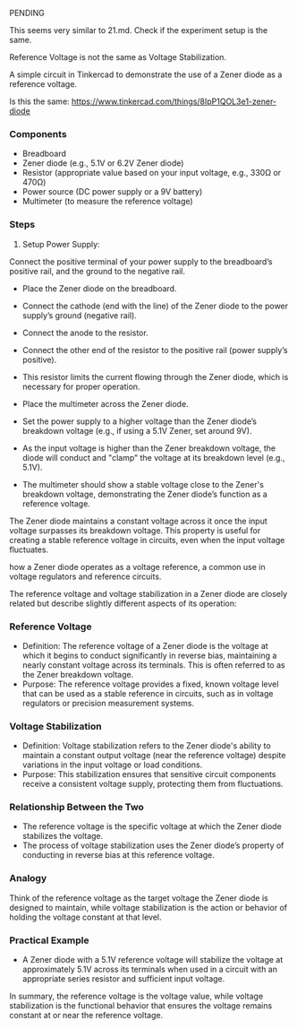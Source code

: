 PENDING

This seems very similar to 21.md. Check if the experiment setup is the same.

Reference Voltage is not the same as Voltage Stabilization.

A simple circuit in Tinkercad to demonstrate the use of a Zener diode as a reference voltage.

Is this the same: https://www.tinkercad.com/things/8IpP1QOL3e1-zener-diode

### Components

- Breadboard
- Zener diode (e.g., 5.1V or 6.2V Zener diode)
- Resistor (appropriate value based on your input voltage, e.g., 330Ω or 470Ω)
- Power source (DC power supply or a 9V battery)
- Multimeter (to measure the reference voltage)

### Steps

1. Setup Power Supply:

Connect the positive terminal of your power supply to the breadboard’s positive rail, and the ground to the negative rail.

   - Place the Zener diode on the breadboard.
   - Connect the cathode (end with the line) of the Zener diode to the power supply’s ground (negative rail).
   - Connect the anode to the resistor.
   - Connect the other end of the resistor to the positive rail (power supply’s positive).
   - This resistor limits the current flowing through the Zener diode, which is necessary for proper operation.
   - Place the multimeter across the Zener diode.
   - Set the power supply to a higher voltage than the Zener diode’s breakdown voltage (e.g., if using a 5.1V Zener, set around 9V).

   - As the input voltage is higher than the Zener breakdown voltage, the diode will conduct and "clamp" the voltage at its breakdown level (e.g., 5.1V).
   - The multimeter should show a stable voltage close to the Zener's breakdown voltage, demonstrating the Zener diode’s function as a reference voltage.

The Zener diode maintains a constant voltage across it once the input voltage surpasses its breakdown voltage. This property is useful for creating a stable reference voltage in circuits, even when the input voltage fluctuates.

how a Zener diode operates as a voltage reference, a common use in voltage regulators and reference circuits.

The reference voltage and voltage stabilization in a Zener diode are closely related but describe slightly different aspects of its operation:

### Reference Voltage
- Definition: The reference voltage of a Zener diode is the voltage at which it begins to conduct significantly in reverse bias, maintaining a nearly constant voltage across its terminals. This is often referred to as the Zener breakdown voltage.
- Purpose: The reference voltage provides a fixed, known voltage level that can be used as a stable reference in circuits, such as in voltage regulators or precision measurement systems.

### Voltage Stabilization
- Definition: Voltage stabilization refers to the Zener diode's ability to maintain a constant output voltage (near the reference voltage) despite variations in the input voltage or load conditions.
- Purpose: This stabilization ensures that sensitive circuit components receive a consistent voltage supply, protecting them from fluctuations.

### Relationship Between the Two
- The reference voltage is the specific voltage at which the Zener diode stabilizes the voltage.
- The process of voltage stabilization uses the Zener diode’s property of conducting in reverse bias at this reference voltage.

### Analogy
Think of the reference voltage as the target voltage the Zener diode is designed to maintain, while voltage stabilization is the action or behavior of holding the voltage constant at that level.

### Practical Example
- A Zener diode with a 5.1V reference voltage will stabilize the voltage at approximately 5.1V across its terminals when used in a circuit with an appropriate series resistor and sufficient input voltage. 

In summary, the reference voltage is the voltage value, while voltage stabilization is the functional behavior that ensures the voltage remains constant at or near the reference voltage.
